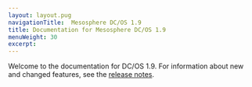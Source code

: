 ```yaml
---
layout: layout.pug
navigationTitle:  Mesosphere DC/OS 1.9
title: Documentation for Mesosphere DC/OS 1.9
menuWeight: 30
excerpt:
---
```


Welcome to the documentation for DC/OS 1.9. For information about new and changed features, see the [release notes](/1.9/release-notes/).
